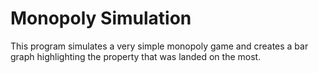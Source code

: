 # Monopoly Simulation
This program simulates a very simple monopoly game and creates a bar graph highlighting the property that was landed on the most.
